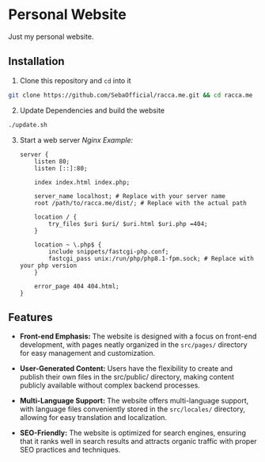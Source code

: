# Personal Website
Just my personal website.

## Installation
1. Clone this repository and `cd` into it
```bash
git clone https://github.com/SebaOfficial/racca.me.git && cd racca.me 
```
2. Update Dependencies and build the website
```bash
./update.sh
```

3. Start a web server
    *Nginx Example:*
    ```nginx
    server {
        listen 80;
        listen [::]:80;

        index index.html index.php;

        server_name localhost; # Replace with your server name
        root /path/to/racca.me/dist/; # Replace with the actual path

        location / {
            try_files $uri $uri/ $uri.html $uri.php =404;
        }

        location ~ \.php$ {
            include snippets/fastcgi-php.conf;
            fastcgi_pass unix:/run/php/php8.1-fpm.sock; # Replace with your php version
        }

        error_page 404 404.html;
    }
    ```

## Features
* **Front-end Emphasis:** The website is designed with a focus on front-end development, with pages neatly organized in the `src/pages/` directory for easy management and customization.

* **User-Generated Content:** Users have the flexibility to create and publish their own files in the src/public/ directory, making content publicly available without complex backend processes.

* **Multi-Language Support:** The website offers multi-language support, with language files conveniently stored in the `src/locales/` directory, allowing for easy translation and localization.

* **SEO-Friendly:** The website is optimized for search engines, ensuring that it ranks well in search results and attracts organic traffic with proper SEO practices and techniques.